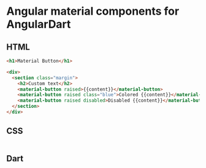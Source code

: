 # Angular material components for AngularDart

## HTML

```html
<h1>Material Button</h1>

<div>
  <section class="margin">
    <h2>Custom text</h2>
    <material-button raised>{{content}}</material-button>
    <material-button raised class="blue">Colored {{content}}</material-button>
    <material-button raised disabled>Disabled {{content}}</material-button>
  </section>
</div>

```

## CSS

```css

```

## Dart

```dart

```
